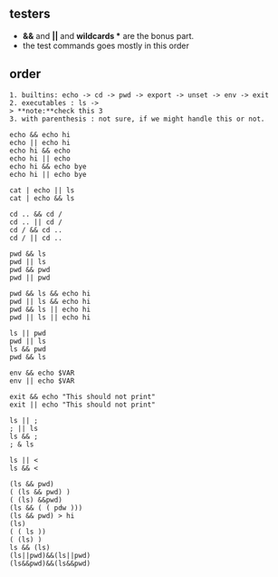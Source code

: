 ## testers
- **&&** and **||** and **wildcards \*** are the bonus part.
- the test commands goes mostly in this order

## order
	1. builtins: echo -> cd -> pwd -> export -> unset -> env -> exit
	2. executables : ls -> 
	> **note:**check this 3
	3. with parenthesis : not sure, if we might handle this or not. 

```shell
echo && echo hi
echo || echo hi
echo hi && echo
echo hi || echo
echo hi && echo bye
echo hi || echo bye

cat | echo || ls
cat | echo && ls

cd .. && cd /
cd .. || cd /
cd / && cd ..
cd / || cd ..

pwd && ls
pwd || ls
pwd && pwd
pwd || pwd

pwd && ls && echo hi
pwd || ls && echo hi
pwd && ls || echo hi
pwd || ls || echo hi

ls || pwd
pwd || ls
ls && pwd
pwd && ls

env && echo $VAR
env || echo $VAR

exit && echo "This should not print"
exit || echo "This should not print"

ls || ;
; || ls
ls && ;
; & ls

ls || <
ls && <

(ls && pwd)
( (ls && pwd) )
( (ls) &&pwd)
(ls && ( ( pdw )))
(ls && pwd) > hi
(ls)
( ( ls ))
( (ls) )
ls && (ls)
(ls||pwd)&&(ls||pwd)
(ls&&pwd)&&(ls&&pwd)

```